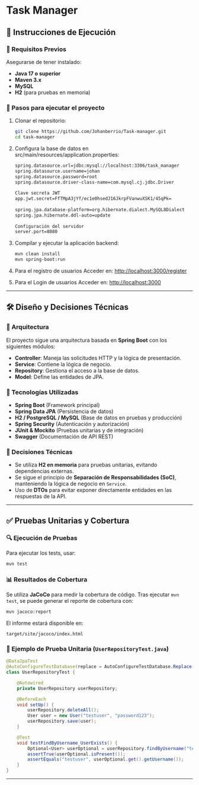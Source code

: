 # Task Manager

## 📌 Instrucciones de Ejecución

### 🔧 Requisitos Previos
Asegurarse de tener instalado:
- **Java 17 o superior**
- **Maven 3.x**
- **MySQL** 
- **H2** (para pruebas en memoria)

### 🚀 Pasos para ejecutar el proyecto
1. Clonar el repositorio:
   ```sh
   git clone https://github.com/Johanberrio/Task-manager.git
   cd task-manager
   ```

2. Configura la base de datos en src/main/resources/application.properties:
   ```sh
   spring.datasource.url=jdbc:mysql://localhost:3306/task_manager
   spring.datasource.username=johan
   spring.datasource.password=root
   spring.datasource.driver-class-name=com.mysql.cj.jdbc.Driver
  
   Clave secreta JWT
   app.jwt.secret=FfTMpA3jYf/ec1e0hsedJ16JkrpFVanwuXSK1/45qPk=
  
   spring.jpa.database-platform=org.hibernate.dialect.MySQL8Dialect
   spring.jpa.hibernate.ddl-auto=update
  
   Configuración del servidor
   server.port=8080
   ```

3. Compilar y ejecutar la aplicación backend:
   ```sh
   mvn clean install
   mvn spring-boot:run
   ```

4. Para el registro de usuarios Acceder en: [http://localhost:3000/register](http://localhost:3000/register)


5. Para el Login de usuarios Acceder en: [http://localhost:3000](http://localhost:3000)

---

## 🛠️ Diseño y Decisiones Técnicas

### 📌 Arquitectura
El proyecto sigue una arquitectura basada en **Spring Boot** con los siguientes módulos:

- **Controller**: Maneja las solicitudes HTTP y la lógica de presentación.
- **Service**: Contiene la lógica de negocio.
- **Repository**: Gestiona el acceso a la base de datos.
- **Model**: Define las entidades de JPA.

### 📌 Tecnologías Utilizadas
- **Spring Boot** (Framework principal)
- **Spring Data JPA** (Persistencia de datos)
- **H2 / PostgreSQL / MySQL** (Base de datos en pruebas y producción)
- **Spring Security** (Autenticación y autorización)
- **JUnit & Mockito** (Pruebas unitarias y de integración)
- **Swagger** (Documentación de API REST)

### 📌 Decisiones Técnicas
- Se utiliza **H2 en memoria** para pruebas unitarias, evitando dependencias externas.
- Se sigue el principio de **Separación de Responsabilidades (SoC)**, manteniendo la lógica de negocio en `Service`.
- Uso de **DTOs** para evitar exponer directamente entidades en las respuestas de la API.

---

## ✅ Pruebas Unitarias y Cobertura

### 🔍 Ejecución de Pruebas
Para ejecutar los tests, usar:
```sh
mvn test
```

### 📊 Resultados de Cobertura
Se utiliza **JaCoCo** para medir la cobertura de código. Tras ejecutar `mvn test`, se puede generar el reporte de cobertura con:
```sh
mvn jacoco:report
```
El informe estará disponible en:
```
target/site/jacoco/index.html
```

### 📌 Ejemplo de Prueba Unitaria (`UserRepositoryTest.java`)
```java
@DataJpaTest
@AutoConfigureTestDatabase(replace = AutoConfigureTestDatabase.Replace.NONE)
class UserRepositoryTest {

    @Autowired
    private UserRepository userRepository;

    @BeforeEach
    void setUp() {
        userRepository.deleteAll();
        User user = new User("testuser", "password123");
        userRepository.save(user);
    }

    @Test
    void testFindByUsername_UserExists() {
        Optional<User> userOptional = userRepository.findByUsername("testuser");
        assertTrue(userOptional.isPresent());
        assertEquals("testuser", userOptional.get().getUsername());
    }
}
```

---


